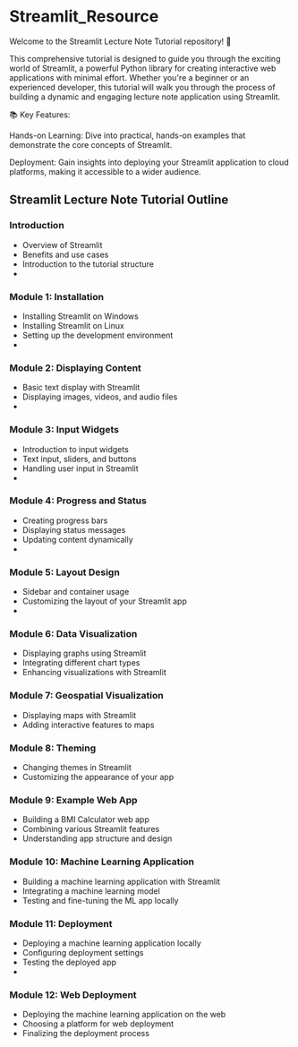 # Streamlit_Resource
Welcome to the Streamlit Lecture Note Tutorial repository! 🚀

This comprehensive tutorial is designed to guide you through the exciting world of Streamlit, a powerful Python library for creating interactive web applications with minimal effort. Whether you're a beginner or an experienced developer, this tutorial will walk you through the process of building a dynamic and engaging lecture note application using Streamlit.


📚 Key Features:

Hands-on Learning: Dive into practical, hands-on examples that demonstrate the core concepts of Streamlit.

Deployment: Gain insights into deploying your Streamlit application to cloud platforms, making it accessible to a wider audience.

## Streamlit Lecture Note Tutorial Outline

### Introduction
- Overview of Streamlit
- Benefits and use cases
- Introduction to the tutorial structure
- 
### Module 1: Installation
- Installing Streamlit on Windows
- Installing Streamlit on Linux
- Setting up the development environment
- 
### Module 2: Displaying Content
- Basic text display with Streamlit
- Displaying images, videos, and audio files
- 
### Module 3: Input Widgets
- Introduction to input widgets
- Text input, sliders, and buttons
- Handling user input in Streamlit
- 
### Module 4: Progress and Status
- Creating progress bars
- Displaying status messages
- Updating content dynamically
- 
### Module 5: Layout Design
- Sidebar and container usage
- Customizing the layout of your Streamlit app
- 
### Module 6: Data Visualization
- Displaying graphs using Streamlit
- Integrating different chart types
- Enhancing visualizations with Streamlit

### Module 7: Geospatial Visualization
- Displaying maps with Streamlit
- Adding interactive features to maps
  
### Module 8: Theming
- Changing themes in Streamlit
- Customizing the appearance of your app

### Module 9: Example Web App
- Building a BMI Calculator web app
- Combining various Streamlit features
- Understanding app structure and design

### Module 10: Machine Learning Application
- Building a machine learning application with Streamlit
- Integrating a machine learning model
- Testing and fine-tuning the ML app locally

### Module 11: Deployment
- Deploying a machine learning application locally
- Configuring deployment settings
- Testing the deployed app
- 
### Module 12: Web Deployment
- Deploying the machine learning application on the web
- Choosing a platform for web deployment
- Finalizing the deployment process
